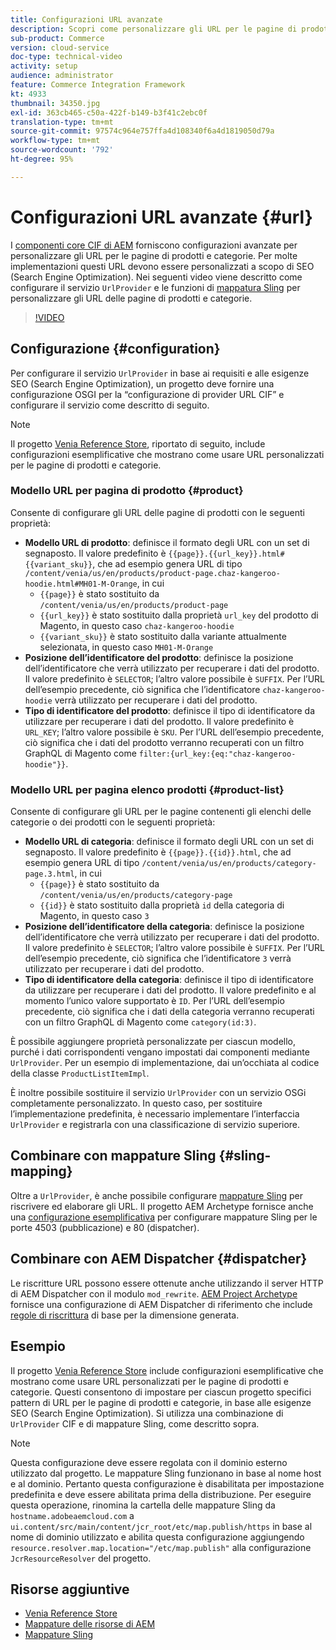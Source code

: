 ```yaml
---
title: Configurazioni URL avanzate
description: Scopri come personalizzare gli URL per le pagine di prodotti e categorie. Questo consente alle implementazioni di ottimizzare gli URL per i motori di ricerca e promuovere l’individuazione.
sub-product: Commerce
version: cloud-service
doc-type: technical-video
activity: setup
audience: administrator
feature: Commerce Integration Framework
kt: 4933
thumbnail: 34350.jpg
exl-id: 363cb465-c50a-422f-b149-b3f41c2ebc0f
translation-type: tm+mt
source-git-commit: 97574c964e757ffa4d108340f6a4d1819050d79a
workflow-type: tm+mt
source-wordcount: '792'
ht-degree: 95%

---
```


# Configurazioni URL avanzate {#url}

I [componenti core CIF di AEM](https://github.com/adobe/aem-core-cif-components) forniscono configurazioni avanzate per personalizzare gli URL per le pagine di prodotti e categorie. Per molte implementazioni questi URL devono essere personalizzati a scopo di SEO (Search Engine Optimization). Nei seguenti video viene descritto come configurare il servizio `UrlProvider` e le funzioni di [mappatura Sling](https://sling.apache.org/documentation/the-sling-engine/mappings-for-resource-resolution.html) per personalizzare gli URL delle pagine di prodotti e categorie.

>[!VIDEO](https://video.tv.adobe.com/v/34350/?quality=12)

## Configurazione {#configuration}

Per configurare il servizio `UrlProvider` in base ai requisiti e alle esigenze SEO (Search Engine Optimization), un progetto deve fornire una configurazione OSGI per la “configurazione di provider URL CIF” e configurare il servizio come descritto di seguito.

>[!NOTE]
>
> Il progetto [Venia Reference Store](https://github.com/adobe/aem-cif-guides-venia), riportato di seguito, include configurazioni esemplificative che mostrano come usare URL personalizzati per le pagine di prodotti e categorie.

### Modello URL per pagina di prodotto {#product}

Consente di configurare gli URL delle pagine di prodotti con le seguenti proprietà:

* **Modello URL di prodotto**: definisce il formato degli URL con un set di segnaposto. Il valore predefinito è `{{page}}.{{url_key}}.html#{{variant_sku}}`, che ad esempio genera URL di tipo `/content/venia/us/en/products/product-page.chaz-kangeroo-hoodie.html#MH01-M-Orange`, in cui
   * `{{page}}` è stato sostituito da `/content/venia/us/en/products/product-page`
   * `{{url_key}}` è stato sostituito dalla proprietà `url_key` del prodotto di Magento, in questo caso `chaz-kangeroo-hoodie`
   * `{{variant_sku}}` è stato sostituito dalla variante attualmente selezionata, in questo caso `MH01-M-Orange`
* **Posizione dell’identificatore del prodotto**: definisce la posizione dell’identificatore che verrà utilizzato per recuperare i dati del prodotto. Il valore predefinito è `SELECTOR`; l’altro valore possibile è `SUFFIX`. Per l’URL dell’esempio precedente, ciò significa che l’identificatore `chaz-kangeroo-hoodie` verrà utilizzato per recuperare i dati del prodotto.
* **Tipo di identificatore del prodotto**: definisce il tipo di identificatore da utilizzare per recuperare i dati del prodotto. Il valore predefinito è `URL_KEY`; l’altro valore possibile è `SKU`. Per l’URL dell’esempio precedente, ciò significa che i dati del prodotto verranno recuperati con un filtro GraphQL di Magento come `filter:{url_key:{eq:"chaz-kangeroo-hoodie"}}`.

### Modello URL per pagina elenco prodotti {#product-list}

Consente di configurare gli URL per le pagine contenenti gli elenchi delle categorie o dei prodotti con le seguenti proprietà:

* **Modello URL di categoria**: definisce il formato degli URL con un set di segnaposto. Il valore predefinito è `{{page}}.{{id}}.html`, che ad esempio genera URL di tipo `/content/venia/us/en/products/category-page.3.html`, in cui
   * `{{page}}` è stato sostituito da `/content/venia/us/en/products/category-page`
   * `{{id}}` è stato sostituito dalla proprietà `id` della categoria di Magento, in questo caso `3`
* **Posizione dell’identificatore della categoria**: definisce la posizione dell’identificatore che verrà utilizzato per recuperare i dati del prodotto. Il valore predefinito è `SELECTOR`; l’altro valore possibile è `SUFFIX`. Per l’URL dell’esempio precedente, ciò significa che l’identificatore `3` verrà utilizzato per recuperare i dati del prodotto.
* **Tipo di identificatore della categoria**: definisce il tipo di identificatore da utilizzare per recuperare i dati del prodotto. Il valore predefinito e al momento l’unico valore supportato è `ID`. Per l’URL dell’esempio precedente, ciò significa che i dati della categoria verranno recuperati con un filtro GraphQL di Magento come `category(id:3)`.

È possibile aggiungere proprietà personalizzate per ciascun modello, purché i dati corrispondenti vengano impostati dai componenti mediante `UrlProvider`. Per un esempio di implementazione, dai un’occhiata al codice della classe `ProductListItemImpl`.

È inoltre possibile sostituire il servizio `UrlProvider` con un servizio OSGi completamente personalizzato. In questo caso, per sostituire l’implementazione predefinita, è necessario implementare l’interfaccia `UrlProvider` e registrarla con una classificazione di servizio superiore.

## Combinare con mappature Sling {#sling-mapping}

Oltre a `UrlProvider`, è anche possibile configurare [mappature Sling](https://sling.apache.org/documentation/the-sling-engine/mappings-for-resource-resolution.html) per riscrivere ed elaborare gli URL. Il progetto AEM Archetype fornisce anche una [configurazione esemplificativa](https://github.com/adobe/aem-cif-project-archetype/tree/master/src/main/archetype/samplecontent/src/main/content/jcr_root/etc/map.publish) per configurare mappature Sling per le porte 4503 (pubblicazione) e 80 (dispatcher).

## Combinare con AEM Dispatcher {#dispatcher}

Le riscritture URL possono essere ottenute anche utilizzando il server HTTP di AEM Dispatcher con il modulo `mod_rewrite`. [AEM Project Archetype](https://github.com/adobe/aem-project-archetype) fornisce una configurazione di AEM Dispatcher di riferimento che include [regole di riscrittura](https://github.com/adobe/aem-project-archetype/tree/master/src/main/archetype/dispatcher.cloud) di base per la dimensione generata.

## Esempio

Il progetto [Venia Reference Store](https://github.com/adobe/aem-cif-guides-venia) include configurazioni esemplificative che mostrano come usare URL personalizzati per le pagine di prodotti e categorie. Questi consentono di impostare per ciascun progetto specifici pattern di URL per le pagine di prodotti e categorie, in base alle esigenze SEO (Search Engine Optimization). Si utilizza una combinazione di `UrlProvider` CIF e di mappature Sling, come descritto sopra.

>[!NOTE]
>
>Questa configurazione deve essere regolata con il dominio esterno utilizzato dal progetto. Le mappature Sling funzionano in base al nome host e al dominio. Pertanto questa configurazione è disabilitata per impostazione predefinita e deve essere abilitata prima della distribuzione. Per eseguire questa operazione, rinomina la cartella delle mappature Sling da `hostname.adobeaemcloud.com` a `ui.content/src/main/content/jcr_root/etc/map.publish/https` in base al nome di dominio utilizzato e abilita questa configurazione aggiungendo `resource.resolver.map.location="/etc/map.publish"` alla configurazione `JcrResourceResolver` del progetto.

## Risorse aggiuntive

* [Venia Reference Store](https://github.com/adobe/aem-cif-guides-venia)
* [Mappature delle risorse di AEM](https://docs.adobe.com/content/help/it-IT/experience-manager-65/deploying/configuring/resource-mapping.html)
* [Mappature Sling](https://sling.apache.org/documentation/the-sling-engine/mappings-for-resource-resolution.html)
